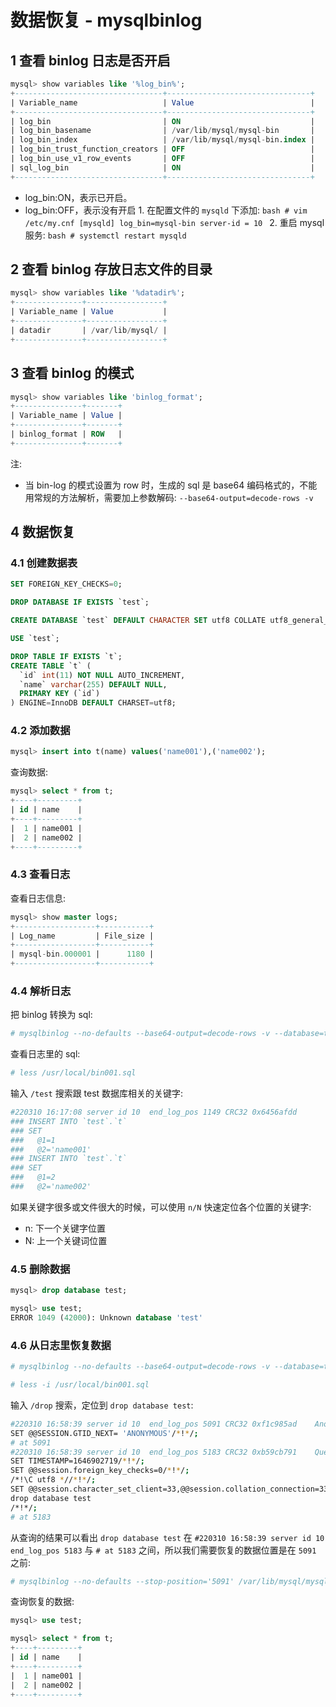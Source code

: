 # 数据恢复 - mysqlbinlog

## 1 查看 binlog 日志是否开启

```sql
mysql> show variables like '%log_bin%';
+---------------------------------+--------------------------------+
| Variable_name                   | Value                          |
+---------------------------------+--------------------------------+
| log_bin                         | ON                             |
| log_bin_basename                | /var/lib/mysql/mysql-bin       |
| log_bin_index                   | /var/lib/mysql/mysql-bin.index |
| log_bin_trust_function_creators | OFF                            |
| log_bin_use_v1_row_events       | OFF                            |
| sql_log_bin                     | ON                             |
+---------------------------------+--------------------------------+
```

- log_bin:ON，表示已开启。
- log_bin:OFF，表示没有开启
      1. 在配置文件的 ```mysqld``` 下添加:
         ```bash
         # vim /etc/my.cnf
         [mysqld]
         log_bin=mysql-bin
         server-id = 10
         ```
      2. 重启 mysql服务:
         ```bash
         # systemctl restart mysqld
         ```

## 2 查看 binlog 存放日志文件的目录

```sql
mysql> show variables like '%datadir%';
+---------------+-----------------+
| Variable_name | Value           |
+---------------+-----------------+
| datadir       | /var/lib/mysql/ |
+---------------+-----------------+
```

## 3 查看 binlog 的模式

```sql
mysql> show variables like 'binlog_format';
+---------------+-------+
| Variable_name | Value |
+---------------+-------+
| binlog_format | ROW   |
+---------------+-------+
```

注:

- 当 bin-log 的模式设置为 row 时，生成的 sql 是 base64 编码格式的，不能用常规的方法解析，需要加上参数解码: ```--base64-output=decode-rows -v```

## 4 数据恢复

### 4.1 创建数据表

```sql
SET FOREIGN_KEY_CHECKS=0;

DROP DATABASE IF EXISTS `test`;

CREATE DATABASE `test` DEFAULT CHARACTER SET utf8 COLLATE utf8_general_ci;

USE `test`;

DROP TABLE IF EXISTS `t`;
CREATE TABLE `t` (
  `id` int(11) NOT NULL AUTO_INCREMENT,
  `name` varchar(255) DEFAULT NULL,
  PRIMARY KEY (`id`)
) ENGINE=InnoDB DEFAULT CHARSET=utf8;
```

### 4.2 添加数据

```sql
mysql> insert into t(name) values('name001'),('name002');
```

查询数据:

```sql
mysql> select * from t;
+----+---------+
| id | name    |
+----+---------+
|  1 | name001 |
|  2 | name002 |
+----+---------+
```

### 4.3 查看日志

查看日志信息:

```sql
mysql> show master logs;
+------------------+-----------+
| Log_name         | File_size |
+------------------+-----------+
| mysql-bin.000001 |      1180 |
+------------------+-----------+
```

### 4.4 解析日志

把 binlog 转换为 sql:

```bash
# mysqlbinlog --no-defaults --base64-output=decode-rows -v --database=test /var/lib/mysql/mysql-bin.000001 > /usr/local/bin001.sql
```

查看日志里的 sql:

```bash
# less /usr/local/bin001.sql
```

输入 ```/test``` 搜索跟 test 数据库相关的关键字:

```bash
#220310 16:17:08 server id 10  end_log_pos 1149 CRC32 0x6456afdd        Write_rows: table id 126 flags: STMT_END_F
### INSERT INTO `test`.`t`
### SET
###   @1=1
###   @2='name001'
### INSERT INTO `test`.`t`
### SET
###   @1=2
###   @2='name002'
```

如果关键字很多或文件很大的时候，可以使用 ```n/N``` 快速定位各个位置的关键字:

- n: 下一个关键字位置
- N: 上一个关键词位置

### 4.5 删除数据

```sql
mysql> drop database test;

mysql> use test;
ERROR 1049 (42000): Unknown database 'test'
```

### 4.6 从日志里恢复数据

```bash
# mysqlbinlog --no-defaults --base64-output=decode-rows -v --database=test /var/lib/mysql/mysql-bin.000001 > /usr/local/bin001.sql

# less -i /usr/local/bin001.sql
```

输入 ```/drop``` 搜索，定位到 ```drop database test```:

```bash
#220310 16:58:39 server id 10  end_log_pos 5091 CRC32 0xf1c985ad 	Anonymous_GTID	last_committed=15	sequence_number=16	rbr_only=no
SET @@SESSION.GTID_NEXT= 'ANONYMOUS'/*!*/;
# at 5091
#220310 16:58:39 server id 10  end_log_pos 5183 CRC32 0xb59cb791 	Query	thread_id=20	exec_time=0	error_code=0
SET TIMESTAMP=1646902719/*!*/;
SET @@session.foreign_key_checks=0/*!*/;
/*!\C utf8 *//*!*/;
SET @@session.character_set_client=33,@@session.collation_connection=33,@@session.collation_server=33/*!*/;
drop database test
/*!*/;
# at 5183
```

从查询的结果可以看出 ```drop database test``` 在 ```#220310 16:58:39 server id 10  end_log_pos 5183``` 与 ```# at 5183``` 之间，所以我们需要恢复的数据位置是在 ```5091``` 之前:

```bash
# mysqlbinlog --no-defaults --stop-position='5091' /var/lib/mysql/mysql-bin.000001 | mysql -uroot -proot
```

查询恢复的数据:

```sql
mysql> use test;

mysql> select * from t;
+----+---------+
| id | name    |
+----+---------+
|  1 | name001 |
|  2 | name002 |
+----+---------+
```
